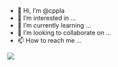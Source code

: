 - 👋 Hi, I’m @cppla
- 👀 I’m interested in ...
- 🌱 I’m currently learning ...
- 💞️ I’m looking to collaborate on ...
- 📫 How to reach me ...


![](https://github-readme-stats.vercel.app/api?username=mayandev&theme=dark)

<!---
cppla/cppla is a ✨ special ✨ repository because its `README.md` (this file) appears on your GitHub profile.
You can click the Preview link to take a look at your changes.
--->


